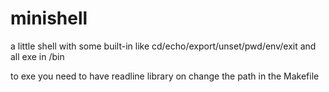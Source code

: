 # minishell
a little shell with some built-in like cd/echo/export/unset/pwd/env/exit and all exe in /bin

to exe you need to have readline library on change the path in the Makefile
